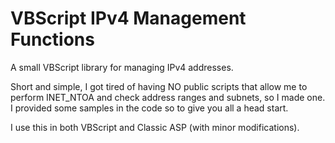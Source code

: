# VBScript IPv4 Management Functions
 A small VBScript library for managing IPv4 addresses.

Short and simple, I got tired of having NO public scripts that allow me to perform INET_NTOA and check address ranges and subnets, so I made one.
I provided some samples in the code so to give you all a head start.

I use this in both VBScript and Classic ASP (with minor modifications).
